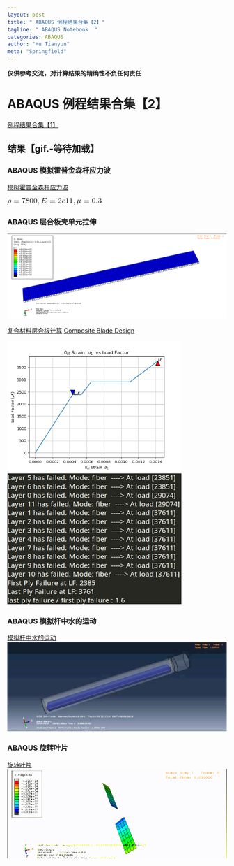 ```yaml
---
layout: post
title: " ABAQUS 例程结果合集【2】"
tagline: " ABAQUS Notebook  "
categories: ABAQUS
author: "Hu Tianyun"
meta: "Springfield"
---
```

**仅供参考交流，对计算结果的精确性不负任何责任**

# ABAQUS 例程结果合集【2】
[例程结果合集【1】](https://www.spacehu.top/abaqus/2019/07/08/abaqus-tutorial-example-result.html)
## 结果【gif.-等待加载】

### ABAQUS 模拟霍普金森杆应力波 
[模拟霍普金森杆应力波](https://www.spacehu.top/abaqus/2017/11/01/stress-wave-abaqus.html)

![Impact](/post_img/ABAQUS-BAR/CodeCogsEqn.gif  "Impact")


### ABAQUS 层合板壳单元拉伸
![composite shell](/post_img/composite-shell/shell-tensile.gif  "composite shell")

[复合材料层合板计算](https://www.spacehu.top/python/2018/05/20/CLT-calculation.html)
[Composite Blade Design](https://www.spacehu.top/python/2017/10/17/composite-blade-design.html)
 
<img  width="400" height="300" src="/post_img/CLT-fig/failstep.png" data-canonical-src="/post_img/CLT-fig/failstep.png" /><img  width="400" height="300" src="/post_img/CLT-fig/failureStep.png" data-canonical-src="/post_img/CLT-fig/failureStep.png" />

### ABAQUS 模拟杆中水的运动
[模拟杆中水的运动](https://www.spacehu.top/abaqus/2018/07/06/impact-water-in-bar.html)
![half water imapct](/post_img/half-water-imapct/half-water-imapct.gif  "half water imapct")


### ABAQUS 旋转叶片
[旋转叶片](https://www.spacehu.top/abaqus/2019/07/06/abaqus-rotating-strcuture.html)
<img src="/post_img/ABAQUS-rotating-blade/blade1.gif"  data-canonical-src="/post_img/ABAQUS-rotating-blade/blade1.gif" />